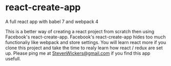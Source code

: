 # react-create-app
A full react app with babel 7 and webpack 4

This is a better way of creating a react project from scratch then using Facebook's react-create-app. Facebook's react-create-app hides
too much functionaliy like webpack and store settings. You will learn react more if you clone this project and take the time to realy learn 
how react / redux are set up. Please ping me at StevenWickers@gmail.com if you find this app usefull.
